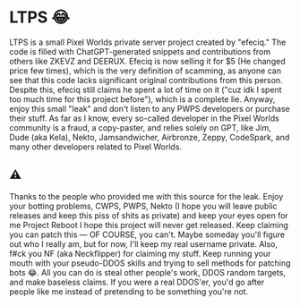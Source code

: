 # LTPS 😂

LTPS is a small Pixel Worlds private server project created by "efeciq." 
The code is filled with ChatGPT-generated snippets and contributions from others like ZKEVZ and DEERUX. 
Efeciq is now selling it for $5 (He changed price few times), which is the very definition of scamming, as anyone can see that this code lacks significant original contributions from this person. Despite this, efeciq still claims he spent a lot of time on it ("cuz idk I spent too much time for this project before"), which is a complete lie. Anyway, enjoy this small "leak" and don't listen to any PWPS developers or purchase their stuff. As far as I know, every so-called developer in the Pixel Worlds community is a fraud, a copy-paster, and relies solely on GPT, like Jim, Dude (aka Kela), Nekto, Jamsandwicher, Airbronze, Zeppy, CodeSpark, and many other developers related to Pixel Worlds.

## ⚠️
Thanks to the people who provided me with this source for the leak. Enjoy your botting problems, CWPS, PWPS, Nekto (I hope you will leave public releases and keep this piss of shits as private) and keep your eyes open for me Project Reboot I hope this project will never get released. 
Keep claiming you can patch this — OF COURSE, you can't. Maybe someday you'll figure out who I really am, but for now, I'll keep my real username private. Also, f#ck you NF (aka Neckflipper) for claiming my stuff. 
Keep running your mouth with your pseudo-DDOS skills and trying to sell methods for patching bots 😂. 
All you can do is steal other people's work, DDOS random targets, and make baseless claims. If you were a real DDOS'er, you'd go after people like me instead of pretending to be something you're not.
